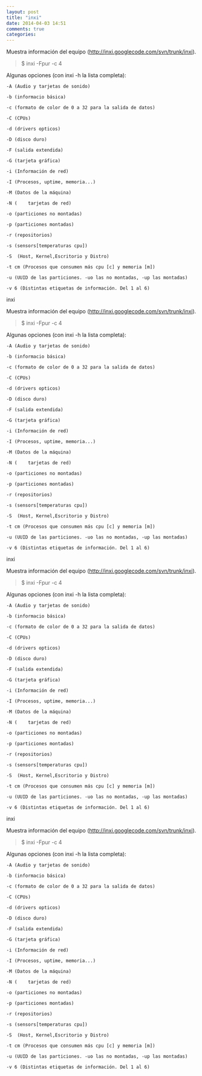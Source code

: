 ```yaml
---
layout: post
title: "inxi"
date: 2014-04-03 14:51
comments: true
categories: 
---
```

Muestra información del equipo (<http://inxi.googlecode.com/svn/trunk/inxi>).

>$ inxi -Fpur -c 4

Algunas opciones (con inxi -h la lista completa):

	-A (Audio y tarjetas de sonido)

	-b (informacio básica)

	-c (formato de color de 0 a 32 para la salida de datos)

	-C (CPUs)

	-d (drivers opticos)

	-D (disco duro)

	-F (salida extendida)

	-G (tarjeta gráfica)

	-i (Información de red)

	-I (Procesos, uptime, memoria...)

	-M (Datos de la máquina)

	-N (	tarjetas de red)

	-o (particiones no montadas)

	-p (particiones montadas)

	-r (repositorios)

	-s (sensors[temperaturas cpu])

	-S 	(Host, Kernel,Escritorio y Distro) 

	-t cm (Procesos que consumen más cpu [c] y memoria [m])

	-u (UUID de las particiones. -uo las no montadas, -up las montadas)

	-v 6 (Distintas etiquetas de información. Del 1 al 6)

inxi

Muestra información del equipo (<http://inxi.googlecode.com/svn/trunk/inxi>).

>$ inxi -Fpur -c 4

Algunas opciones (con inxi -h la lista completa):

	-A (Audio y tarjetas de sonido)

	-b (informacio básica)

	-c (formato de color de 0 a 32 para la salida de datos)

	-C (CPUs)

	-d (drivers opticos)

	-D (disco duro)

	-F (salida extendida)

	-G (tarjeta gráfica)

	-i (Información de red)

	-I (Procesos, uptime, memoria...)

	-M (Datos de la máquina)

	-N (	tarjetas de red)

	-o (particiones no montadas)

	-p (particiones montadas)

	-r (repositorios)

	-s (sensors[temperaturas cpu])

	-S 	(Host, Kernel,Escritorio y Distro) 

	-t cm (Procesos que consumen más cpu [c] y memoria [m])

	-u (UUID de las particiones. -uo las no montadas, -up las montadas)

	-v 6 (Distintas etiquetas de información. Del 1 al 6)

inxi

Muestra información del equipo (<http://inxi.googlecode.com/svn/trunk/inxi>).

>$ inxi -Fpur -c 4

Algunas opciones (con inxi -h la lista completa):

	-A (Audio y tarjetas de sonido)

	-b (informacio básica)

	-c (formato de color de 0 a 32 para la salida de datos)

	-C (CPUs)

	-d (drivers opticos)

	-D (disco duro)

	-F (salida extendida)

	-G (tarjeta gráfica)

	-i (Información de red)

	-I (Procesos, uptime, memoria...)

	-M (Datos de la máquina)

	-N (	tarjetas de red)

	-o (particiones no montadas)

	-p (particiones montadas)

	-r (repositorios)

	-s (sensors[temperaturas cpu])

	-S 	(Host, Kernel,Escritorio y Distro) 

	-t cm (Procesos que consumen más cpu [c] y memoria [m])

	-u (UUID de las particiones. -uo las no montadas, -up las montadas)

	-v 6 (Distintas etiquetas de información. Del 1 al 6)

inxi

Muestra información del equipo (<http://inxi.googlecode.com/svn/trunk/inxi>).

>$ inxi -Fpur -c 4

Algunas opciones (con inxi -h la lista completa):

	-A (Audio y tarjetas de sonido)

	-b (informacio básica)

	-c (formato de color de 0 a 32 para la salida de datos)

	-C (CPUs)

	-d (drivers opticos)

	-D (disco duro)

	-F (salida extendida)

	-G (tarjeta gráfica)

	-i (Información de red)

	-I (Procesos, uptime, memoria...)

	-M (Datos de la máquina)

	-N (	tarjetas de red)

	-o (particiones no montadas)

	-p (particiones montadas)

	-r (repositorios)

	-s (sensors[temperaturas cpu])

	-S 	(Host, Kernel,Escritorio y Distro) 

	-t cm (Procesos que consumen más cpu [c] y memoria [m])

	-u (UUID de las particiones. -uo las no montadas, -up las montadas)

	-v 6 (Distintas etiquetas de información. Del 1 al 6)

